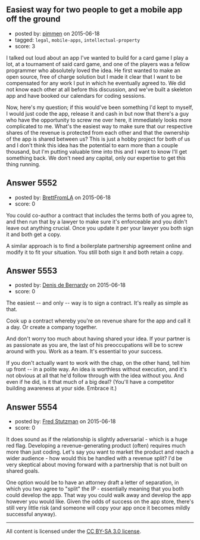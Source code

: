 ## Easiest way for two people to get a mobile app off the ground

- posted by: [pimmen](https://stackexchange.com/users/2094504/pimmen) on 2015-06-18
- tagged: `legal`, `mobile-apps`, `intellectual-property`
- score: 3

<p>I talked out loud about an app I've wanted to build for a card game I play a lot, at a tournament of said card game, and one of the players was a fellow programmer who absolutely loved the idea. He first wanted to make an open source, free of charge solution but I made it clear that I want to be compensated for any work I put in which he eventually agreed to. We did not know each other at all before this discussion, and we've built a skeleton app and have booked our calendars for coding sessions.</p>

<p>Now, here's my question; if this would've been something I'd kept to myself, I would just code the app, release it and cash in but now that there's a guy who have the opportunity to screw me over here, it immediately looks more complicated to me. What's the easiest way to make sure that our respective shares of the revenue is protected from each other and that the ownership of the app is shared between us? This is just a hobby project for both of us and I don't think this idea has the potential to earn more than a couple thousand, but I'm putting valuable time into this and I want to know I'll get something back. We don't need any capital, only our expertise to get this thing running.</p>



## Answer 5552

- posted by: [BrettFromLA](https://stackexchange.com/users/2813127/brettfromla) on 2015-06-18
- score: 0

<p>You could co-author a contract that includes the terms both of you agree to, and then run that by a lawyer to make sure it's enforceable and you didn't leave out anything crucial. Once you update it per your lawyer you both sign it and both get a copy.</p>

<p>A similar approach is to find a boilerplate partnership agreement online and modify it to fit your situation. You still both sign it and both retain a copy.</p>



## Answer 5553

- posted by: [Denis de Bernardy](https://stackexchange.com/users/182468/denis-de-bernardy) on 2015-06-18
- score: 0

<p>The easiest -- and only -- way is to sign a contract. It's really as simple as that.</p>

<p>Cook up a contract whereby you're on revenue share for the app and call it a day. Or create a company together.</p>

<p>And don't worry too much about having shared your idea. If your partner is as passionate as you are, the last of his preoccupations will be to screw around with you. Work as a team. It's essential to your success.</p>

<p>If you don't actually want to work with the chap, on the other hand, tell him up front -- in a polite way. An idea is worthless without execution, and it's not obvious at all that he'd follow through with the idea without you. And even if he did, is it that much of a big deal? (You'll have a competitor building awareness at your side. Embrace it.)</p>



## Answer 5554

- posted by: [Fred Stutzman](https://stackexchange.com/users/2028113/fred-stutzman) on 2015-06-18
- score: 0

<p>It does sound as if the relationship is slightly adversarial - which is a huge red flag. Developing a revenue-generating product (often) requires much more than just coding.  Let's say you want to market the product and reach a wider audience - how would this be handled with a revenue split? I'd be very skeptical about moving forward with a partnership that is not built on shared goals.</p>

<p>One option would be to have an attorney draft a letter of separation, in which you two agree to "split" the IP - essentially meaning that you both could develop the app.  That way you could walk away and develop the app however you would like.  Given the odds of success on the app store, there's still very little risk (and someone will copy your app once it becomes mildly successful anyway).</p>




---

All content is licensed under the [CC BY-SA 3.0 license](https://creativecommons.org/licenses/by-sa/3.0/).
